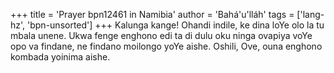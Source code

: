 +++
title = 'Prayer bpn12461 in Namibia'
author = 'Bahá'u'lláh'
tags = ['lang-hz', 'bpn-unsorted']
+++
Kalunga kange! Ohandi indile, ke dina loYe olo la tu mbala unene. Ukwa fenge enghono edi ta di dulu oku ninga ovapiya voYe opo va findane, ne findano moilongo yoYe aishe. Oshili, Ove, ouna enghono kombada yoinima aishe.
